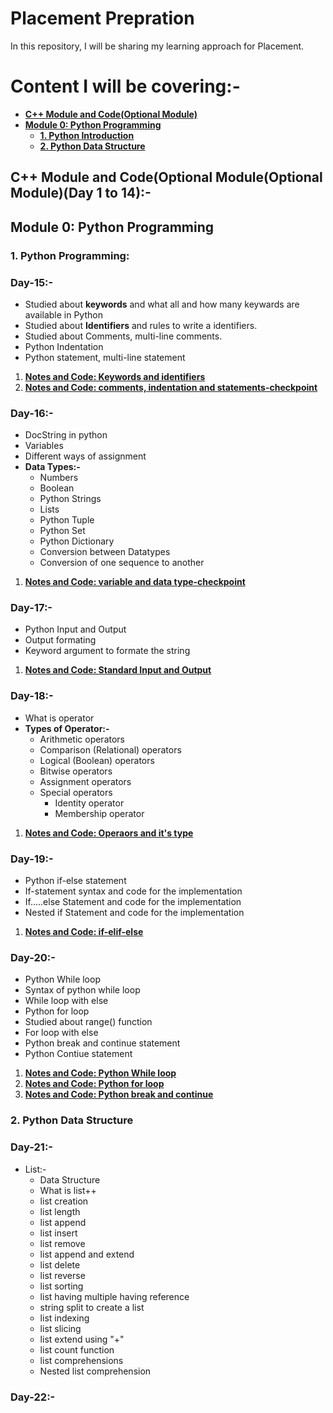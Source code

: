# Placement Prepration
In this repository, I will be sharing my learning approach for Placement.

# Content I will be covering:-
* [**C++ Module and Code(Optional Module)**](https://github.com/sauravraghuvanshi/Placement-Prepration/tree/main/C%2B%2B%20Module%20and%20Code(Optional%20Module))
* [**Module 0: Python Programming**](https://github.com/sauravraghuvanshi/Placement-Prepration/tree/main/Module%200%20-%20Python%20Programming)
  * [**1. Python Introduction**](https://github.com/sauravraghuvanshi/Placement-Prepration/tree/main/Module%200%20-%20Python%20Programming/1.%20Python%20Introduction)
  * [**2. Python Data Structure**](https://github.com/sauravraghuvanshi/Placement-Prepration/tree/main/Module%200%20-%20Python%20Programming/2.%20Python%20Data%20Structure)

## C++ Module and Code(Optional Module(Optional Module)(Day 1 to 14):-

## Module 0: Python Programming

### 1. Python Programming:

### Day-15:-
* Studied about **keywords** and what all and how many keywards are available in Python
* Studied about **Identifiers** and rules to write a identifiers.
* Studied about Comments, multi-line comments.
* Python Indentation
* Python statement, multi-line statement
1. [**Notes and Code: Keywords and identifiers**](https://github.com/sauravraghuvanshi/Placement-Prepration/blob/main/Module%200%20-%20Python%20Programming/1.%20Python%20Introduction/1.Keywords%20and%20identifiers.ipynb)
2. [**Notes and Code: comments, indentation and statements-checkpoint**](https://github.com/sauravraghuvanshi/Placement-Prepration/blob/main/Module%200%20-%20Python%20Programming/1.%20Python%20Introduction/2.comments%2C%20indentation%20and%20statements-checkpoint.ipynb)

### Day-16:-
* DocString in python
* Variables
* Different ways of assignment
* **Data Types:-**
  * Numbers
  * Boolean
  * Python Strings
  * Lists
  * Python Tuple
  * Python Set
  * Python Dictionary
  * Conversion between Datatypes
  * Conversion of one sequence to another
1. [**Notes and Code: variable and data type-checkpoint**](https://github.com/sauravraghuvanshi/Placement-Prepration/blob/main/Module%200%20-%20Python%20Programming/1.%20Python%20Introduction/3.variable%20and%20data%20type-checkpoint.ipynb)

### Day-17:-
* Python Input and Output
* Output formating
* Keyword argument to formate the string
1. [**Notes and Code: Standard Input and Output**](https://github.com/sauravraghuvanshi/Placement-Prepration/blob/main/Module%200%20-%20Python%20Programming/1.%20Python%20Introduction/4.Standard%20Input%20and%20Output.ipynb)

### Day-18:-
* What is operator
* **Types of Operator:-**
  * Arithmetic operators
  * Comparison (Relational) operators
  * Logical (Boolean) operators
  * Bitwise operators
  * Assignment operators
  * Special operators
    * Identity operator
    * Membership operator
1. [**Notes and Code: Operaors and it's type**](https://github.com/sauravraghuvanshi/Placement-Prepration/blob/main/Module%200%20-%20Python%20Programming/1.%20Python%20Introduction/5.operator.ipynb)

### Day-19:-
* Python if-else statement
* If-statement syntax and code for the implementation
* If.....else Statement and code for the implementation
* Nested if Statement and code for the implementation
1. [**Notes and Code: if-elif-else**](https://github.com/sauravraghuvanshi/Placement-Prepration/blob/main/Module%200%20-%20Python%20Programming/1.%20Python%20Introduction/6.if-elif-else.ipynb)

### Day-20:-
* Python While loop
* Syntax of python while loop
* While loop with else
* Python for loop
* Studied about range() function
* For loop with  else
* Python break and continue statement
* Python Contiue statement
1. [**Notes and Code: Python While loop**](https://github.com/sauravraghuvanshi/Placement-Prepration/blob/main/Module%200%20-%20Python%20Programming/1.%20Python%20Introduction/7.While-loop.ipynb)
2. [**Notes and Code: Python for loop**](https://github.com/sauravraghuvanshi/Placement-Prepration/blob/main/Module%200%20-%20Python%20Programming/1.%20Python%20Introduction/8.for_loop-checkpoint.ipynb)
3. [**Notes and Code: Python break and continue**](https://github.com/sauravraghuvanshi/Placement-Prepration/blob/main/Module%200%20-%20Python%20Programming/1.%20Python%20Introduction/9.break_continue-checkpoint.ipynb)

### 2. Python Data Structure

### Day-21:-
* List:-
  * Data Structure
  * What is list++
  * list creation
  * list length
  * list append
  * list insert
  * list remove
  * list append and extend
  * list delete
  * list reverse
  * list sorting
  * list having multiple having reference
  * string split to create a list
  * list indexing
  * list slicing
  * list extend using "+"
  * list count function
  * list comprehensions
  * Nested list comprehension

### Day-22:-

